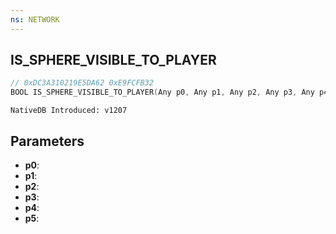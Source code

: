 ```yaml
---
ns: NETWORK
---
```

## IS_SPHERE_VISIBLE_TO_PLAYER

```c
// 0xDC3A310219E5DA62 0xE9FCFB32
BOOL IS_SPHERE_VISIBLE_TO_PLAYER(Any p0, Any p1, Any p2, Any p3, Any p4, Any p5);
```

```
NativeDB Introduced: v1207
```

## Parameters
* **p0**:
* **p1**:
* **p2**:
* **p3**:
* **p4**:
* **p5**:
